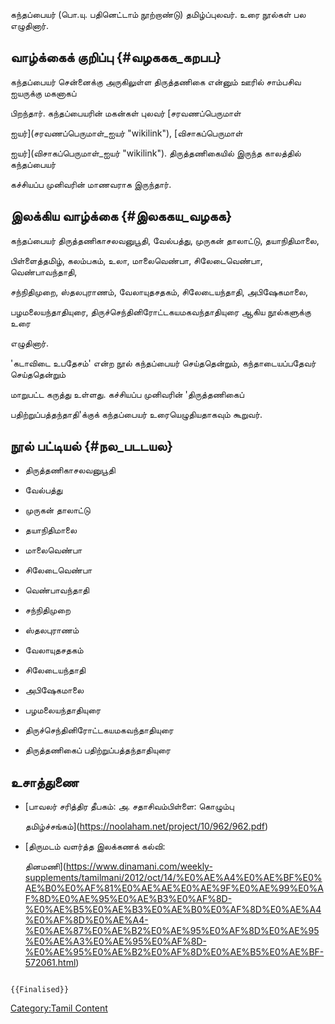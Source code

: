 கந்தப்பையர் (பொ.யு. பதினெட்டாம் நூற்றாண்டு) தமிழ்ப்புலவர். உரை நூல்கள் பல எழுதினார்.

## வாழ்க்கைக் குறிப்பு {#வழககக_கறபப}

கந்தப்பையர் சென்னைக்கு அருகிலுள்ள திருத்தணிகை என்னும் ஊரில் சாம்பசிவ ஐயருக்கு மகனாகப்
பிறந்தார். கந்தப்பையரின் மகன்கள் புலவர் [சரவணப்பெருமாள்
ஐயர்](சரவணப்பெருமாள்_ஐயர் "wikilink"), [விசாகப்பெருமாள்
ஐயர்](விசாகப்பெருமாள்_ஐயர் "wikilink"). திருத்தணிகையில் இருந்த காலத்தில் கந்தப்பையர்
கச்சியப்ப முனிவரின் மாணவராக இருந்தார்.

## இலக்கிய வாழ்க்கை {#இலககய_வழகக}

கந்தப்பையர் திருத்தணிகாசலவனுபூதி, வேல்பத்து, முருகன் தாலாட்டு, தயாநிதிமாலை,
பிள்ளைத்தமிழ், கலம்பகம், உலா, மாலைவெண்பா, சிலேடைவெண்பா, வெண்பாவந்தாதி,
சந்நிதிமுறை, ஸ்தலபுராணம், வேலாயுதசதகம், சிலேடையந்தாதி, அபிஷேகமாலை,
பழமலையந்தாதியுரை, திருச்செந்தினிரோட்டகயமகவந்தாதியுரை ஆகிய நூல்களுக்கு உரை
எழுதினார்.

\'கடாவிடை உபதேசம்\' என்ற நூல் கந்தப்பையர் செய்ததென்றும், கந்தாடையப்பதேவர் செய்ததென்றும்
மாறுபட்ட கருத்து உள்ளது. கச்சியப்ப முனிவரின் \'திருத்தணிகைப்
பதிற்றுப்பத்தந்தாதி\'க்குக் கந்தப்பையர் உரையெழுதியதாகவும் கூறுவர்.

## நூல் பட்டியல் {#நல_படடயல}

-   திருத்தணிகாசலவனுபூதி
-   வேல்பத்து
-   முருகன் தாலாட்டு
-   தயாநிதிமாலை
-   மாலைவெண்பா
-   சிலேடைவெண்பா
-   வெண்பாவந்தாதி
-   சந்நிதிமுறை
-   ஸ்தலபுராணம்
-   வேலாயுதசதகம்
-   சிலேடையந்தாதி
-   அபிஷேகமாலை
-   பழமலையந்தாதியுரை
-   திருச்செந்தினிரோட்டகயமகவந்தாதியுரை
-   திருத்தணிகைப் பதிற்றுப்பத்தந்தாதியுரை

## உசாத்துணை

-   [பாவலர் சரித்திர தீபகம்: அ. சதாசிவம்பிள்ளை: கொழும்பு
    தமிழ்ச்சங்கம்](https://noolaham.net/project/10/962/962.pdf)
-   [திருமடம் வளர்த்த இலக்கணக் கல்வி:
    தினமணி](https://www.dinamani.com/weekly-supplements/tamilmani/2012/oct/14/%E0%AE%A4%E0%AE%BF%E0%AE%B0%E0%AF%81%E0%AE%AE%E0%AE%9F%E0%AE%99%E0%AF%8D%E0%AE%95%E0%AE%B3%E0%AF%8D-%E0%AE%B5%E0%AE%B3%E0%AE%B0%E0%AF%8D%E0%AE%A4%E0%AF%8D%E0%AE%A4-%E0%AE%87%E0%AE%B2%E0%AE%95%E0%AF%8D%E0%AE%95%E0%AE%A3%E0%AE%95%E0%AF%8D-%E0%AE%95%E0%AE%B2%E0%AF%8D%E0%AE%B5%E0%AE%BF-572061.html)

```{=mediawiki}
{{Finalised}}
```
[Category:Tamil Content](Category:Tamil_Content "wikilink")
